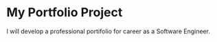 # My Portfolio Project

I will develop a professional portifolio for career
as a Software Engineer.
